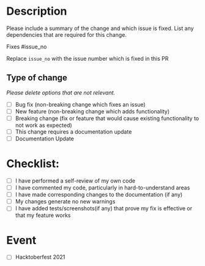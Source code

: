 # Description

Please include a summary of the change and which issue is fixed. List any dependencies that are required for this change.

Fixes #issue_no

Replace `issue_no` with the issue number which is fixed in this PR

## Type of change

_Please delete options that are not relevant._

- [ ] Bug fix (non-breaking change which fixes an issue)
- [ ] New feature (non-breaking change which adds functionality)
- [ ] Breaking change (fix or feature that would cause existing functionality to not work as expected)
- [ ] This change requires a documentation update
- [ ] Documentation Update

# Checklist:

- [ ] I have performed a self-review of my own code
- [ ] I have commented my code, particularly in hard-to-understand areas
- [ ] I have made corresponding changes to the documentation (if any)
- [ ] My changes generate no new warnings
- [ ] I have added tests/screenshots(if any) that prove my fix is effective or that my feature works

# Event

- [ ] Hacktoberfest 2021